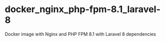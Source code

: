 # docker_nginx_php-fpm-8.1_laravel-8
Docker image with Nginx and PHP FPM 8.1 with Laravel 8 dependencies
